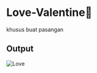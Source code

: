 # Love-Valentine💖
khusus buat pasangan

## Output
![Love](https://media.discordapp.net/attachments/756428203718869085/1078939386328141875/image.png)

